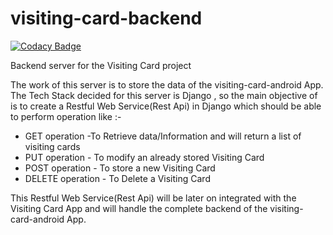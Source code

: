 # visiting-card-backend
[![Codacy   Badge](https://api.codacy.com/project/badge/Grade/36a751d6bf484c058bfedc94b9cabe78)](https://www.codacy.com/app/Ani2004/visiting-card-front?utm_source=github.com&amp;utm_medium=referral&amp;utm_content=JBossOutreach/visiting-card-front&amp;utm_campaign=Badge_Grade)

Backend server for the Visiting Card project

The work of this server is to store the data of the visiting-card-android App. The Tech Stack decided for this server is Django , so the main objective of is to create a Restful Web Service(Rest Api) in Django which should be able to perform operation like :-

* GET operation -To Retrieve data/Information and will return a list of visiting cards
* PUT operation - To modify an already stored Visiting Card
* POST operation - To store a new Visiting Card
* DELETE operation - To Delete a Visiting Card

This Restful Web Service(Rest Api) will be later on integrated with the Visiting Card App and will handle the complete backend of the visiting-card-android App.
